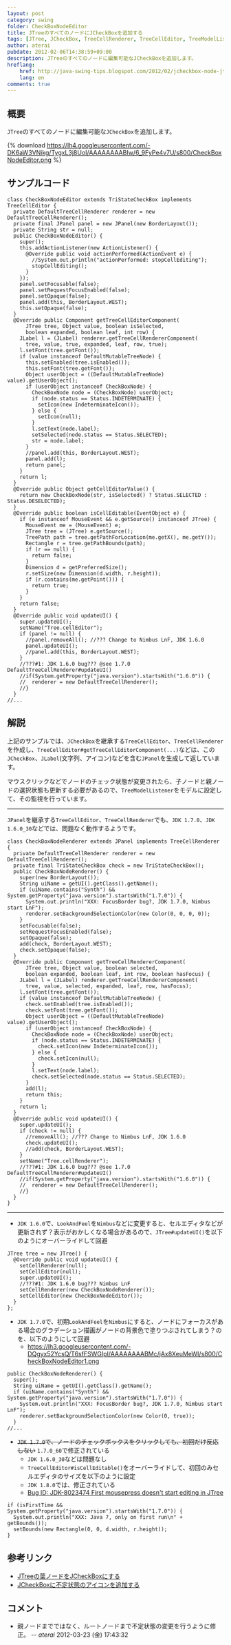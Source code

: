 ```yaml
---
layout: post
category: swing
folder: CheckBoxNodeEditor
title: JTreeのすべてのノードにJCheckBoxを追加する
tags: [JTree, JCheckBox, TreeCellRenderer, TreeCellEditor, TreeModelListener]
author: aterai
pubdate: 2012-02-06T14:38:59+09:00
description: JTreeのすべてのノードに編集可能なJCheckBoxを追加します。
hreflang:
    href: http://java-swing-tips.blogspot.com/2012/02/jcheckbox-node-jtree.html
    lang: en
comments: true
---
```

## 概要
`JTree`のすべてのノードに編集可能な`JCheckBox`を追加します。

{% download https://lh4.googleusercontent.com/-DK6aW3VNikg/TygxL3j8UoI/AAAAAAAABIw/6_9FyPe4v7U/s800/CheckBoxNodeEditor.png %}

## サンプルコード
<pre class="prettyprint"><code>class CheckBoxNodeEditor extends TriStateCheckBox implements TreeCellEditor {
  private DefaultTreeCellRenderer renderer = new DefaultTreeCellRenderer();
  private final JPanel panel = new JPanel(new BorderLayout());
  private String str = null;
  public CheckBoxNodeEditor() {
    super();
    this.addActionListener(new ActionListener() {
      @Override public void actionPerformed(ActionEvent e) {
        //System.out.println("actionPerformed: stopCellEditing");
        stopCellEditing();
      }
    });
    panel.setFocusable(false);
    panel.setRequestFocusEnabled(false);
    panel.setOpaque(false);
    panel.add(this, BorderLayout.WEST);
    this.setOpaque(false);
  }
  @Override public Component getTreeCellEditorComponent(
      JTree tree, Object value, boolean isSelected,
      boolean expanded, boolean leaf, int row) {
    JLabel l = (JLabel) renderer.getTreeCellRendererComponent(
      tree, value, true, expanded, leaf, row, true);
    l.setFont(tree.getFont());
    if (value instanceof DefaultMutableTreeNode) {
      this.setEnabled(tree.isEnabled());
      this.setFont(tree.getFont());
      Object userObject = ((DefaultMutableTreeNode) value).getUserObject();
      if (userObject instanceof CheckBoxNode) {
        CheckBoxNode node = (CheckBoxNode) userObject;
        if (node.status == Status.INDETERMINATE) {
          setIcon(new IndeterminateIcon());
        } else {
          setIcon(null);
        }
        l.setText(node.label);
        setSelected(node.status == Status.SELECTED);
        str = node.label;
      }
      //panel.add(this, BorderLayout.WEST);
      panel.add(l);
      return panel;
    }
    return l;
  }
  @Override public Object getCellEditorValue() {
    return new CheckBoxNode(str, isSelected() ? Status.SELECTED : Status.DESELECTED);
  }
  @Override public boolean isCellEditable(EventObject e) {
    if (e instanceof MouseEvent &amp;&amp; e.getSource() instanceof JTree) {
      MouseEvent me = (MouseEvent) e;
      JTree tree = (JTree) e.getSource();
      TreePath path = tree.getPathForLocation(me.getX(), me.getY());
      Rectangle r = tree.getPathBounds(path);
      if (r == null) {
        return false;
      }
      Dimension d = getPreferredSize();
      r.setSize(new Dimension(d.width, r.height));
      if (r.contains(me.getPoint())) {
        return true;
      }
    }
    return false;
  }
  @Override public void updateUI() {
    super.updateUI();
    setName("Tree.cellEditor");
    if (panel != null) {
      //panel.removeAll(); //??? Change to Nimbus LnF, JDK 1.6.0
      panel.updateUI();
      //panel.add(this, BorderLayout.WEST);
    }
    //???#1: JDK 1.6.0 bug??? @see 1.7.0 DefaultTreeCellRenderer#updateUI()
    //if(System.getProperty("java.version").startsWith("1.6.0")) {
    //  renderer = new DefaultTreeCellRenderer();
    //}
  }
//...
</code></pre>

## 解説
上記のサンプルでは、`JCheckBox`を継承する`TreeCellEditor`、`TreeCellRenderer`を作成し、`TreeCellEditor#getTreeCellEditorComponent(...)`などは、この`JCheckBox`、`JLabel`(文字列、アイコン)などを含む`JPanel`を生成して返しています。

マウスクリックなどでノードのチェック状態が変更されたら、子ノードと親ノードの選択状態も更新する必要があるので、`TreeModelListener`をモデルに設定して、その監視を行っています。

- - - -
`JPanel`を継承する`TreeCellEditor`、`TreeCellRenderer`でも、`JDK 1.7.0`、`JDK 1.6.0_30`などでは、問題なく動作するようです。

<pre class="prettyprint"><code>class CheckBoxNodeRenderer extends JPanel implements TreeCellRenderer {
  private DefaultTreeCellRenderer renderer = new DefaultTreeCellRenderer();
  private final TriStateCheckBox check = new TriStateCheckBox();
  public CheckBoxNodeRenderer() {
    super(new BorderLayout());
    String uiName = getUI().getClass().getName();
    if (uiName.contains("Synth") &amp;&amp; System.getProperty("java.version").startsWith("1.7.0")) {
      System.out.println("XXX: FocusBorder bug?, JDK 1.7.0, Nimbus start LnF");
      renderer.setBackgroundSelectionColor(new Color(0, 0, 0, 0));
    }
    setFocusable(false);
    setRequestFocusEnabled(false);
    setOpaque(false);
    add(check, BorderLayout.WEST);
    check.setOpaque(false);
  }
  @Override public Component getTreeCellRendererComponent(
      JTree tree, Object value, boolean selected,
      boolean expanded, boolean leaf, int row, boolean hasFocus) {
    JLabel l = (JLabel) renderer.getTreeCellRendererComponent(
      tree, value, selected, expanded, leaf, row, hasFocus);
    l.setFont(tree.getFont());
    if (value instanceof DefaultMutableTreeNode) {
      check.setEnabled(tree.isEnabled());
      check.setFont(tree.getFont());
      Object userObject = ((DefaultMutableTreeNode) value).getUserObject();
      if (userObject instanceof CheckBoxNode) {
        CheckBoxNode node = (CheckBoxNode) userObject;
        if (node.status == Status.INDETERMINATE) {
          check.setIcon(new IndeterminateIcon());
        } else {
          check.setIcon(null);
        }
        l.setText(node.label);
        check.setSelected(node.status == Status.SELECTED);
      }
      add(l);
      return this;
    }
    return l;
  }
  @Override public void updateUI() {
    super.updateUI();
    if (check != null) {
      //removeAll(); //??? Change to Nimbus LnF, JDK 1.6.0
      check.updateUI();
      //add(check, BorderLayout.WEST);
    }
    setName("Tree.cellRenderer");
    //???#1: JDK 1.6.0 bug??? @see 1.7.0 DefaultTreeCellRenderer#updateUI()
    //if(System.getProperty("java.version").startsWith("1.6.0")) {
    //  renderer = new DefaultTreeCellRenderer();
    //}
  }
}
</code></pre>

- - - -
- `JDK 1.6.0`で、`LookAndFeel`を`Nimbus`などに変更すると、セルエディタなどが更新されず？表示がおかしくなる場合があるので、`JTree#updateUI()`を以下のようにオーバーライドして回避

<!-- dummy comment line for breaking list -->

<pre class="prettyprint"><code>JTree tree = new JTree() {
  @Override public void updateUI() {
    setCellRenderer(null);
    setCellEditor(null);
    super.updateUI();
    //???#1: JDK 1.6.0 bug??? Nimbus LnF
    setCellRenderer(new CheckBoxNodeRenderer());
    setCellEditor(new CheckBoxNodeEditor());
  }
};
</code></pre>

- `JDK 1.7.0`で、初期`LookAndFeel`を`Nimbus`にすると、ノードにフォーカスがある場合のグラデーション描画がノードの背景色で塗りつぶされてしまう？のを、以下のようにして回避
    - https://lh3.googleusercontent.com/-DQgyx52YcsQ/T6sfFSWGIpI/AAAAAAAABMc/jAx8XeuMeWI/s800/CheckBoxNodeEditor1.png

<!-- dummy comment line for breaking list -->

<pre class="prettyprint"><code>public CheckBoxNodeRenderer() {
  super();
  String uiName = getUI().getClass().getName();
  if (uiName.contains("Synth") &amp;&amp; System.getProperty("java.version").startsWith("1.7.0")) {
    System.out.println("XXX: FocusBorder bug?, JDK 1.7.0, Nimbus start LnF");
    renderer.setBackgroundSelectionColor(new Color(0, true));
  }
//...
</code></pre>

- ~~`JDK 1.7.0`で、ノードのチェックボックスをクリックしても、初回だけ反応しない~~ `1.7.0_60`で修正されている
    - `JDK 1.6.0_30`などは問題なし
    - `TreeCellEditor#isCellEditable()`をオーバーライドして、初回のみセルエディタのサイズを以下のように設定
    - `JDK 1.8.0`では、修正されている
    - [Bug ID: JDK-8023474 First mousepress doesn't start editing in JTree](http://bugs.java.com/bugdatabase/view_bug.do?bug_id=8023474)

<!-- dummy comment line for breaking list -->

<pre class="prettyprint"><code>if (isFirstTime &amp;&amp; System.getProperty("java.version").startsWith("1.7.0")) {
  System.out.println("XXX: Java 7, only on first run\n" + getBounds());
  setBounds(new Rectangle(0, 0, d.width, r.height));
}
</code></pre>

## 参考リンク
- [JTreeの葉ノードをJCheckBoxにする](http://ateraimemo.com/Swing/CheckBoxNodeTree.html)
- [JCheckBoxに不定状態のアイコンを追加する](http://ateraimemo.com/Swing/TriStateCheckBox.html)

<!-- dummy comment line for breaking list -->

## コメント
- 親ノードまでではなく、ルートノードまで不定状態の変更を行うように修正。 -- *aterai* 2012-03-23 (金) 17:43:32

<!-- dummy comment line for breaking list -->
